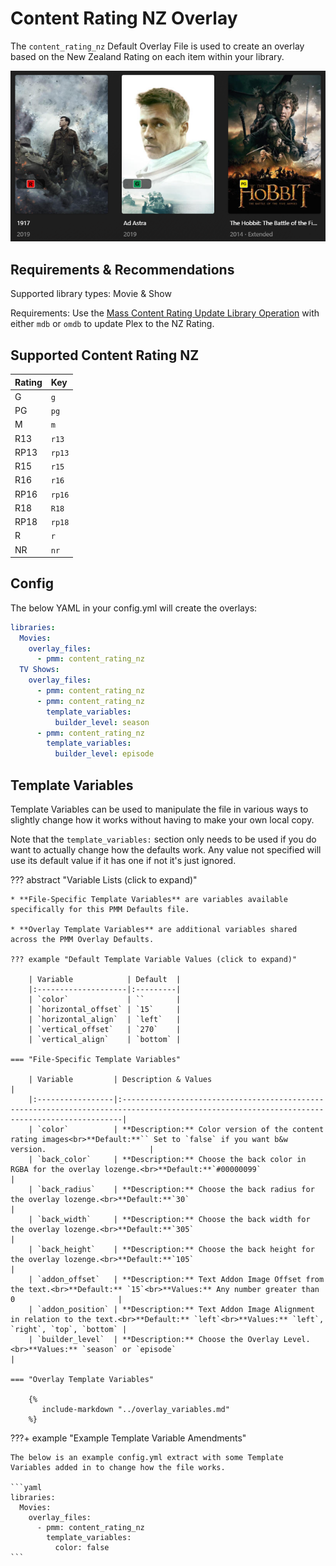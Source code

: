 # Content Rating NZ Overlay

The `content_rating_nz` Default Overlay File is used to create an overlay based on the New Zealand Rating on each item within 
your library.

![](images/content_rating_nz.png)

## Requirements & Recommendations

Supported library types: Movie & Show

Requirements: Use the [Mass Content Rating Update Library 
Operation](../../config/operations.md#mass-content-rating-update) with either `mdb` or `omdb` to update Plex to the NZ 
Rating.

## Supported Content Rating NZ

| Rating | Key    |
|:-------|:-------|
| G      | `g`    |
| PG     | `pg`   |
| M      | `m`    |
| R13    | `r13`  |
| RP13   | `rp13` |
| R15    | `r15`  |
| R16    | `r16`  |
| RP16   | `rp16` |
| R18    | `R18`  |
| RP18   | `rp18` |
| R      | `r`    |
| NR     | `nr`   |

## Config

The below YAML in your config.yml will create the overlays:

```yaml
libraries:
  Movies:
    overlay_files:
      - pmm: content_rating_nz
  TV Shows:
    overlay_files:
      - pmm: content_rating_nz
      - pmm: content_rating_nz
        template_variables:
          builder_level: season
      - pmm: content_rating_nz
        template_variables:
          builder_level: episode
```

## Template Variables

Template Variables can be used to manipulate the file in various ways to slightly change how it works without having to 
make your own local copy.

Note that the `template_variables:` section only needs to be used if you do want to actually change how the defaults 
work. Any value not specified will use its default value if it has one if not it's just ignored.

??? abstract "Variable Lists (click to expand)"

    * **File-Specific Template Variables** are variables available specifically for this PMM Defaults file.

    * **Overlay Template Variables** are additional variables shared across the PMM Overlay Defaults.

    ??? example "Default Template Variable Values (click to expand)"

        | Variable            | Default  |
        |:--------------------|:---------|
        | `color`             | ``       |
        | `horizontal_offset` | `15`     |
        | `horizontal_align`  | `left`   |
        | `vertical_offset`   | `270`    |
        | `vertical_align`    | `bottom` |

    === "File-Specific Template Variables"

        | Variable         | Description & Values                                                                                                                        |
        |:-----------------|:--------------------------------------------------------------------------------------------------------------------------------------------|
        | `color`          | **Description:** Color version of the content rating images<br>**Default:**`` Set to `false` if you want b&w version.                       |
        | `back_color`     | **Description:** Choose the back color in RGBA for the overlay lozenge.<br>**Default:**`#00000099`                                          |
        | `back_radius`    | **Description:** Choose the back radius for the overlay lozenge.<br>**Default:**`30`                                                        |
        | `back_width`     | **Description:** Choose the back width for the overlay lozenge.<br>**Default:**`305`                                                        |
        | `back_height`    | **Description:** Choose the back height for the overlay lozenge.<br>**Default:**`105`                                                       |
        | `addon_offset`   | **Description:** Text Addon Image Offset from the text.<br>**Default:** `15`<br>**Values:** Any number greater than 0                       |
        | `addon_position` | **Description:** Text Addon Image Alignment in relation to the text.<br>**Default:** `left`<br>**Values:** `left`, `right`, `top`, `bottom` |
        | `builder_level`  | **Description:** Choose the Overlay Level.<br>**Values:** `season` or `episode`                                                             |

    === "Overlay Template Variables"

        {%
           include-markdown "../overlay_variables.md"
        %}
    
???+ example "Example Template Variable Amendments"

    The below is an example config.yml extract with some Template Variables added in to change how the file works.
    
    ```yaml
    libraries:
      Movies:
        overlay_files:
          - pmm: content_rating_nz
            template_variables:
              color: false
    ```
